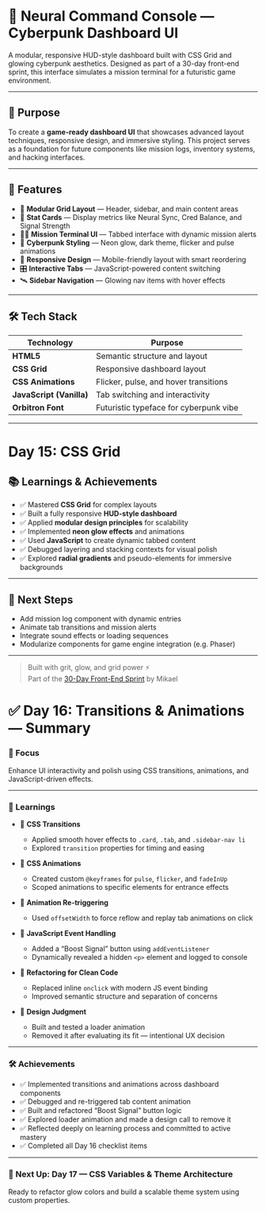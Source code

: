 # 🧠 Neural Command Console — Cyberpunk Dashboard UI

A modular, responsive HUD-style dashboard built with CSS Grid and glowing cyberpunk aesthetics. Designed as part of a 30-day front-end sprint, this interface simulates a mission terminal for a futuristic game environment.

---

## 🎯 Purpose

To create a **game-ready dashboard UI** that showcases advanced layout techniques, responsive design, and immersive styling. This project serves as a foundation for future components like mission logs, inventory systems, and hacking interfaces.

---

## 🚀 Features

- 🧩 **Modular Grid Layout** — Header, sidebar, and main content areas
- 🧠 **Stat Cards** — Display metrics like Neural Sync, Cred Balance, and Signal Strength
- 🕵️‍♂️ **Mission Terminal UI** — Tabbed interface with dynamic mission alerts
- 🌌 **Cyberpunk Styling** — Neon glow, dark theme, flicker and pulse animations
- 📱 **Responsive Design** — Mobile-friendly layout with smart reordering
- 🎛️ **Interactive Tabs** — JavaScript-powered content switching
- 🛰️ **Sidebar Navigation** — Glowing nav items with hover effects

---

## 🛠️ Tech Stack

| Technology | Purpose |
|------------|---------|
| **HTML5** | Semantic structure and layout |
| **CSS Grid** | Responsive dashboard layout |
| **CSS Animations** | Flicker, pulse, and hover transitions |
| **JavaScript (Vanilla)** | Tab switching and interactivity |
| **Orbitron Font** | Futuristic typeface for cyberpunk vibe |

---

# Day 15: CSS Grid

## 📚 Learnings & Achievements

- ✅ Mastered **CSS Grid** for complex layouts
- ✅ Built a fully responsive **HUD-style dashboard**
- ✅ Applied **modular design principles** for scalability
- ✅ Implemented **neon glow effects** and animations
- ✅ Used **JavaScript** to create dynamic tabbed content
- ✅ Debugged layering and stacking contexts for visual polish
- ✅ Explored **radial gradients** and pseudo-elements for immersive backgrounds

---

## 🧬 Next Steps

- Add mission log component with dynamic entries
- Animate tab transitions and mission alerts
- Integrate sound effects or loading sequences
- Modularize components for game engine integration (e.g. Phaser)

---

> Built with grit, glow, and grid power ⚡  
> Part of the [30-Day Front-End Sprint](#) by Mikael


# ✅ Day 16: Transitions & Animations — Summary

### 🎯 Focus
Enhance UI interactivity and polish using CSS transitions, animations, and JavaScript-driven effects.

---

### 🧠 Learnings

- 🔹 **CSS Transitions**
  - Applied smooth hover effects to `.card`, `.tab`, and `.sidebar-nav li`
  - Explored `transition` properties for timing and easing

- 🔹 **CSS Animations**
  - Created custom `@keyframes` for `pulse`, `flicker`, and `fadeInUp`
  - Scoped animations to specific elements for entrance effects

- 🔹 **Animation Re-triggering**
  - Used `offsetWidth` to force reflow and replay tab animations on click

- 🔹 **JavaScript Event Handling**
  - Added a “Boost Signal” button using `addEventListener`
  - Dynamically revealed a hidden `<p>` element and logged to console

- 🔹 **Refactoring for Clean Code**
  - Replaced inline `onclick` with modern JS event binding
  - Improved semantic structure and separation of concerns

- 🔹 **Design Judgment**
  - Built and tested a loader animation
  - Removed it after evaluating its fit — intentional UX decision

---

### 🛠️ Achievements

- ✅ Implemented transitions and animations across dashboard components
- ✅ Debugged and re-triggered tab content animation
- ✅ Built and refactored “Boost Signal” button logic
- ✅ Explored loader animation and made a design call to remove it
- ✅ Reflected deeply on learning process and committed to active mastery
- ✅ Completed all Day 16 checklist items

---

### 🚀 Next Up: Day 17 — CSS Variables & Theme Architecture

Ready to refactor glow colors and build a scalable theme system using custom properties.
